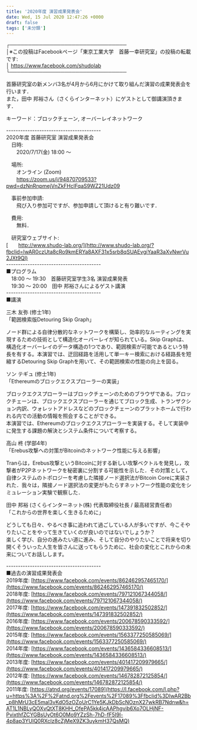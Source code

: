 ```yaml
---
title: '2020年度 演習成果発表会'
date: Wed, 15 Jul 2020 12:47:26 +0000
draft: false
tags: ['未分類']
---
```


┌────────────────────────────────  
│※この投稿はFacebookページ「東京工業大学　首藤一幸研究室」の投稿の転載です:  
│ https://www.facebook.com/shudolab  
└────────────────────────────────

首藤研究室の新メンバ3名が4月から6月にかけて取り組んだ演習の成果発表会を行います．  
また，田中 邦裕さん（さくらインターネット）にゲストとして御講演頂きます．

キーワード：ブロックチェーン, オーバーレイネットワーク

\----------------------------------------  
2020年度 首藤研究室 演習成果発表会  
　日時:  
　　2020/7/17(金) 18:00 ～

　場所:  
　　オンライン (Zoom)  
　　https://zoom.us/j/94870709533?pwd=dzNnRnpmejVnZkFHclFqaS9WZ21Udz09

  
　事前参加申請:  
　　飛び入り参加可ですが、参加申請して頂けると有り難いです．

　費用:  
　　無料．

　研究室ウェブサイト:  
[　　http://www.shudo-lab.org/](http://www.shudo-lab.org/?fbclid=IwAR0czUta8cRo9kmERYa8AXF31x5srb8qSUAEvgiYaaR3aXvNwrVu2JXt9QI)  
\----------------------------------------  
■プログラム  
　18:00 ～ 19:30　首藤研究室学生3名 演習成果発表  
　19:30 ～ 20:00　田中 邦裕さんによるゲスト講演  
\----------------------------------------  
■講演

三木 友弥 (修士1年)  
「範囲検索版Detouring Skip Graph」

ノード群による自律分散的なネットワークを構築し、効率的なルーティングを実現するための技術として構造化オーバーレイが知られている。Skip Graphは、構造化オーバーレイのデータ構造の1つであり、範囲検索が可能であるという特長を有する。本演習では、迂回経路を活用して単一キー検索における経路長を短縮するDetouring Skip Graphを用いて、その範囲検索の性能の向上を図る。

ソン テギュ (修士1年)  
「Ethereumのブロックエクスプローラーの実装」

ブロックエクスプローラーはブロックチェーンのためのブラウザである。ブロックチェーンは、ブロックエクスプローラーを通じてブロック生成、トランザクション内訳、ウォレットアドレスなどのブロックチェーンのプラットホームで行われる内での活動の情報を照会することができる。  
本演習では、Ethereumのブロックエクスプローラーを実装する。そして実装中に発生する課題の解決とシステム条件について考察する。

高山 柊 (学部4年)  
「Erebus攻撃への対策がBitcoinのネットワーク性能に与える影響」

Tranらは，Erebus攻撃というBitcoinに対する新しい攻撃ベクトルを発見し，攻撃者がP2Pネットワークを秘密裏に分割する可能性を示した．その対策として，自律システムのトポロジーを考慮した隣接ノード選択法がBitcoin Coreに実装された．我々は，隣接ノード選択法の変更がもたらすネットワーク性能の変化をシミュレーション実験で観察した．

田中 邦裕 (さくらインターネット(株) 代表取締役社長 / 最高経営責任者)  
「これからの世界を楽しく生きるために」

どうしても日々、やるべき事に追われて過ごしている人が多いですが、今こそやりたいことをやって生きていくのが良いのではないでしょうか？  
楽しく学び、自分の進みたい道に進み、そして自分のやりたいことで将来を切り開くそういった人生を皆さんに送ってもらうために、社会の変化とこれからの未来についてお話しします。

\----------------------------------------  
■過去の演習成果発表会  
2019年度: [https://www.facebook.com/events/862462957465170/](https://www.facebook.com/events/862462957465170/)  
2018年度: [https://www.facebook.com/events/797121067344058/](https://www.facebook.com/events/797121067344058/)  
2017年度: [https://www.facebook.com/events/147391832502852/](https://www.facebook.com/events/147391832502852/)  
2016年度: [https://www.facebook.com/events/200678590333592/](https://www.facebook.com/events/200678590333592/)  
2015年度: [https://www.facebook.com/events/1563377250585069/](https://www.facebook.com/events/1563377250585069/)  
2014年度: [https://www.facebook.com/events/1436584336608513/](https://www.facebook.com/events/1436584336608513/)  
2013年度: [https://www.facebook.com/events/401417209979665/](https://www.facebook.com/events/401417209979665/)  
2012年度: [https://www.facebook.com/events/146782872125854/](https://www.facebook.com/events/146782872125854/)  
2011年度: [https://atnd.org/events/17089](https://l.facebook.com/l.php?u=https%3A%2F%2Fatnd.org%2Fevents%2F17089%3Ffbclid%3DIwAR2Bb_p8hMrU3cE5mal3vKdO5zOZoUrC1Ye5KJkDbScNOznX27wkRB7Ndnw&h=AT1L1NBLyQOXvQtXT8KHH_OfePA5kk4icAAPhgvib6Xo7OLHjNF-PvixthfZCYGBsUyOt6O0Mo9YZzSh-7hD-fF5I9l-4p8ap3YUlQ0RXclz8cZjMeX9ZK3uykmH37QsMQ)